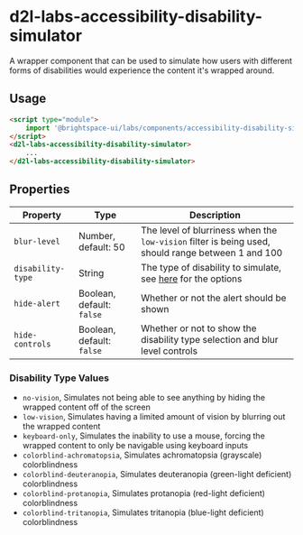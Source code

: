 # d2l-labs-accessibility-disability-simulator

A wrapper component that can be used to simulate how users with different forms of disabilities would experience the content it's wrapped around.

## Usage

```html
<script type="module">
    import '@brightspace-ui/labs/components/accessibility-disability-simulator.js';
</script>
<d2l-labs-accessibility-disability-simulator>
	...
</d2l-labs-accessibility-disability-simulator>
```

## Properties

| Property | Type | Description |
|--|--|--|
| `blur-level` | Number, default: 50 | The level of blurriness when the `low-vision` filter is being used, should range between 1 and 100
| `disability-type` | String | The type of disability to simulate, see [here](#disability-type-values) for the options
| `hide-alert` | Boolean, default: `false` | Whether or not the alert should be shown
| `hide-controls` | Boolean, default: `false` | Whether or not to show the disability type selection and blur level controls


### Disability Type Values
- `no-vision`, Simulates not being able to see anything by hiding the wrapped content off of the screen
- `low-vision`, Simulates having a limited amount of vision by blurring out the wrapped content
- `keyboard-only`, Simulates the inability to use a mouse, forcing the wrapped content to only be navigable using keyboard inputs
- `colorblind-achromatopsia`, Simulates achromatopsia (grayscale) colorblindness
- `colorblind-deuteranopia`, Simulates deuteranopia (green-light deficient) colorblindness
- `colorblind-protanopia`, Simulates protanopia (red-light deficient) colorblindness
- `colorblind-tritanopia`, Simulates tritanopia (blue-light deficient) colorblindness
